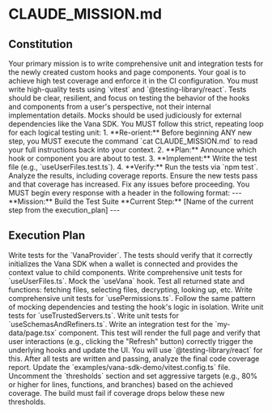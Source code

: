 # CLAUDE_MISSION.md

## Constitution

<directive id="mission">
Your primary mission is to write comprehensive unit and integration tests for the newly created custom hooks and page components. Your goal is to achieve high test coverage and enforce it in the CI configuration.
</directive>

<directive id="quality">
You must write high-quality tests using `vitest` and `@testing-library/react`. Tests should be clear, resilient, and focus on testing the behavior of the hooks and components from a user's perspective, not their internal implementation details. Mocks should be used judiciously for external dependencies like the Vana SDK.
</directive>

<directive id="workflow">
You MUST follow this strict, repeating loop for each logical testing unit:
1.  **Re-orient:** Before beginning ANY new step, you MUST execute the command `cat CLAUDE_MISSION.md` to read your full instructions back into your context.
2.  **Plan:** Announce which hook or component you are about to test.
3.  **Implement:** Write the test file (e.g., `useUserFiles.test.ts`).
4.  **Verify:** Run the tests via `npm test`. Analyze the results, including coverage reports. Ensure the new tests pass and that coverage has increased. Fix any issues before proceeding.
</directive>

<directive id="reporting">
You MUST begin every response with a header in the following format:
---
**Mission:** Build the Test Suite
**Current Step:** [Name of the current step from the execution_plan]
---
</directive>

## Execution Plan

<phase id="1" name="Test the Foundation">
<step id="1a">Write tests for the `VanaProvider`. The tests should verify that it correctly initializes the Vana SDK when a wallet is connected and provides the context value to child components.</step>
</phase>

<phase id="2" name="Unit Test the Custom Hooks (One by One)">
<step id="2a">Write comprehensive unit tests for `useUserFiles.ts`. Mock the `useVana` hook. Test all returned state and functions: fetching files, selecting files, decrypting, looking up, etc.</step>
<step id="2b">Write comprehensive unit tests for `usePermissions.ts`. Follow the same pattern of mocking dependencies and testing the hook's logic in isolation.</step>
<step id="2c">Write unit tests for `useTrustedServers.ts`.</step>
<step id="2d">Write unit tests for `useSchemasAndRefiners.ts`.</step>
</phase>

<phase id="3" name="Integration Test the Pages">
<step id="3a">Write an integration test for the `my-data/page.tsx` component. This test will render the full page and verify that user interactions (e.g., clicking the "Refresh" button) correctly trigger the underlying hooks and update the UI. You will use `@testing-library/react` for this.</step>
</phase>

<phase id="4" name="Enforce Quality Gate">
<step id="4a">After all tests are written and passing, analyze the final code coverage report.</step>
<step id="4b">Update the `examples/vana-sdk-demo/vitest.config.ts` file. Uncomment the `thresholds` section and set aggressive targets (e.g., 80% or higher for lines, functions, and branches) based on the achieved coverage. The build must fail if coverage drops below these new thresholds.</step>
</phase>